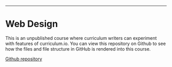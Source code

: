 <meta name="title" content="Web Design">
<meta name="subtitle" content="course">
<meta name="objective" content="design visual experiences with HTML, CSS, and JavaScript">
<meta name="author" content="keshavsaharia">
<meta name="text" content="Design the visual component of web applications and online content.">
<meta name="done" content="true">
<meta name="lessons" content="start">
<meta name="topic" content="web">

---

# Web Design

This is an unpublished course where curriculum writers can experiment with features of curriculum.io. You can view this repository on Github to see how the files and file structure in GitHub is rendered into this course.

[Github repository](https://github.com/curriculumio/sandbox)
